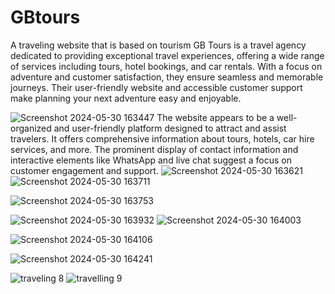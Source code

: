 # GBtours
A traveling website that is based on tourism
GB Tours is a travel agency dedicated to providing exceptional travel experiences, offering a wide range of services including tours, hotel bookings, and car rentals. With a focus on adventure and customer satisfaction, they ensure seamless and memorable journeys. Their user-friendly website and accessible customer support make planning your next adventure easy and enjoyable.

![Screenshot 2024-05-30 163447](https://github.com/NidaIshaq/gbtours/assets/148307487/d8983576-c3aa-4611-bd05-bcd02abf50d2)
The website appears to be a well-organized and user-friendly platform designed to attract and assist travelers. It offers comprehensive information about tours, hotels, car hire services, and more. The prominent display of contact information and interactive elements like WhatsApp and live chat suggest a focus on customer engagement and support.
![Screenshot 2024-05-30 163621](https://github.com/NidaIshaq/gbtours/assets/148307487/4fd9b759-40cc-4ced-96a3-14c70e2f05d3)
![Screenshot 2024-05-30 163711](https://github.com/NidaIshaq/gbtours/assets/148307487/a705d5f3-7452-4ba2-b7de-daa5e47ad6a1)

![Screenshot 2024-05-30 163753](https://github.com/NidaIshaq/gbtours/assets/148307487/0dd8bf09-4194-42e1-8b93-1096f16241da)

![Screenshot 2024-05-30 163932](https://github.com/NidaIshaq/gbtours/assets/148307487/d96de817-49fe-40c6-b4cf-f3acf6b3b123)
![Screenshot 2024-05-30 164003](https://github.com/NidaIshaq/gbtours/assets/148307487/9449ee60-bd44-4e09-b39f-1149eec9e9c2)

![Screenshot 2024-05-30 164106](https://github.com/NidaIshaq/gbtours/assets/148307487/859c0bdd-ea77-44ba-ade3-9e21aeac09b4)

![Screenshot 2024-05-30 164241](https://github.com/NidaIshaq/gbtours/assets/148307487/8d66c3dc-4a53-4886-8e3f-cbce921025cd)

![traveling 8](https://github.com/NidaIshaq/gbtours/assets/148307487/218d1de0-e2f1-4e51-9f11-0589d90997bb)
![travelling 9](https://github.com/NidaIshaq/gbtours/assets/148307487/3dac3e4b-0b1d-41de-acc6-809a63453647)
